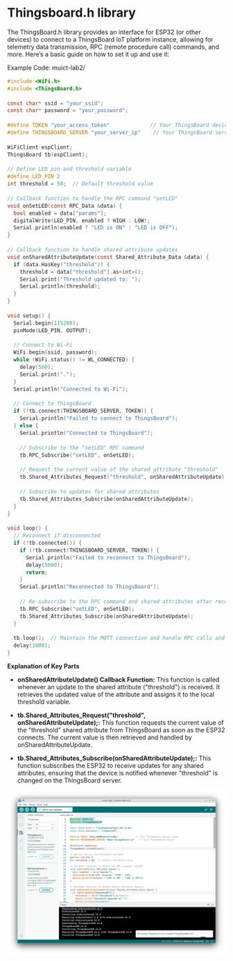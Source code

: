 # Thingsboard.h library

The ThingsBoard.h library provides an interface for ESP32 (or other devices) to connect to a ThingsBoard IoT platform instance, allowing for telemetry data transmission, RPC (remote procedure call) commands, and more. Here’s a basic guide on how to set it up and use it:

Example Code: muict-lab2/

```c
#include <WiFi.h>
#include <ThingsBoard.h>

const char* ssid = "your_ssid";
const char* password = "your_password";

#define TOKEN "your_access_token"             // Your ThingsBoard device token
#define THINGSBOARD_SERVER "your_server_ip"    // Your ThingsBoard server

WiFiClient espClient;
ThingsBoard tb(espClient);

// Define LED pin and threshold variable
#define LED_PIN 2
int threshold = 50;  // Default threshold value

// Callback function to handle the RPC command "setLED"
void onSetLED(const RPC_Data &data) {
  bool enabled = data["params"];
  digitalWrite(LED_PIN, enabled ? HIGH : LOW);
  Serial.println(enabled ? "LED is ON" : "LED is OFF");
}

// Callback function to handle shared attribute updates
void onSharedAttributeUpdate(const Shared_Attribute_Data &data) {
  if (data.HasKey("threshold")) {
    threshold = data["threshold"].as<int>();
    Serial.print("Threshold updated to: ");
    Serial.println(threshold);
  }
}

void setup() {
  Serial.begin(115200);
  pinMode(LED_PIN, OUTPUT);

  // Connect to Wi-Fi
  WiFi.begin(ssid, password);
  while (WiFi.status() != WL_CONNECTED) {
    delay(500);
    Serial.print(".");
  }
  Serial.println("Connected to Wi-Fi");

  // Connect to ThingsBoard
  if (!tb.connect(THINGSBOARD_SERVER, TOKEN)) {
    Serial.println("Failed to connect to ThingsBoard");
  } else {
    Serial.println("Connected to ThingsBoard");

    // Subscribe to the "setLED" RPC command
    tb.RPC_Subscribe("setLED", onSetLED);

    // Request the current value of the shared attribute "threshold"
    tb.Shared_Attributes_Request("threshold", onSharedAttributeUpdate);

    // Subscribe to updates for shared attributes
    tb.Shared_Attributes_Subscribe(onSharedAttributeUpdate);
  }
}

void loop() {
  // Reconnect if disconnected
  if (!tb.connected()) {
    if (!tb.connect(THINGSBOARD_SERVER, TOKEN)) {
      Serial.println("Failed to reconnect to ThingsBoard");
      delay(5000);
      return;
    }
    Serial.println("Reconnected to ThingsBoard");

    // Re-subscribe to the RPC command and shared attributes after reconnecting
    tb.RPC_Subscribe("setLED", onSetLED);
    tb.Shared_Attributes_Subscribe(onSharedAttributeUpdate);
  }

  tb.loop();  // Maintain the MQTT connection and handle RPC calls and shared attribute updates
  delay(1000);
}
```

**Explanation of Key Parts**

- **onSharedAttributeUpdate() Callback Function:** This function is called whenever an update to the shared attribute ("threshold") is received. It retrieves the updated value of the attribute and assigns it to the local threshold variable.

- **tb.Shared_Attributes_Request("threshold", onSharedAttributeUpdate);:** This function requests the current value of the "threshold" shared attribute from ThingsBoard as soon as the ESP32 connects. The current value is then retrieved and handled by onSharedAttributeUpdate.

- **tb.Shared_Attributes_Subscribe(onSharedAttributeUpdate);:** This function subscribes the ESP32 to receive updates for any shared attributes, ensuring that the device is notified whenever "threshold" is changed on the ThingsBoard server.

![](../assets/images/thingsboard_library.png)
